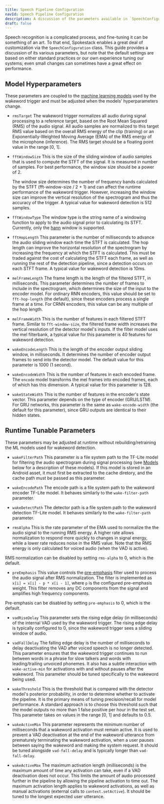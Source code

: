 ```yaml
---
title: Speech Pipeline Configuration
navId: Speech Pipeline Configuration
description: A discussion of the parameters available in `SpeechConfiguration`
draft: false
---
```


Speech recognition is a complicated process, and fine-tuning it can be something of an art. To that end, Spokestack enables a great deal of customization via the `SpeechConfiguration` class. This guide provides a discussion of its various parameters, but note that the default settings are based on either standard practices or our own experience tuning our systems; even small changes can sometimes have a great effect on performance.

## Model Hyperparameters

These parameters are coupled to the [machine learning models](wakeword-models) used by the wakeword trigger and must be adjusted when the models' hyperparameters change.

- `rmsTarget`
  The wakeword trigger normalizes all audio during signal processing to a reference target, based on the Root Mean Squared (RMS) of the audio signal. All audio samples are normalized to this target RMS value based on the overall RMS energy of the clip (training) or an Exponentially-Weighted Moving Average (EMA) of the RMS energy of the microphone (inference). The RMS target should be a floating point value in the range [0, 1].

- `fftWindowSize`
  This is the size of the sliding window of audio samples that is used to compute the STFT of the signal. It is measured in number of samples. For best performance, the window size should be a power of 2.

  The window size determines the number of frequency bands calculated by the STFT (fft-window-size / 2 + 1) and can affect the runtime performance of the wakeword trigger. However, increasing the window size can improve the vertical resolution of the spectrogram and thus the accuracy of the trigger. A typical value for wakeword detection is 512 samples.

- `fftWindowType`
  The window type is the string name of a windowing function to apply to the audio signal prior to calculating its STFT. Currently, only the [hann](https://en.wikipedia.org/wiki/Hann_function) window is supported.

- `fftHopLength`
  This parameter is the number of milliseconds to advance the audio sliding window each time the STFT is calculated. The hop length can improve the horizontal resolution of the spectrogram by increasing the frequency at which the STFT is calculated. This must be traded against the cost of calculating the STFT each frame, as well as running the rest of the detection pipeline, since a detection occurs on each STFT frame. A typical value for wakeword detection is 10ms.

- `melFrameLength`
  The frame length is the length of the filtered STFT, in milliseconds. This parameter determines the number of frames to include in the spectrogram, which determines the size of the input to the encoder model. For ordinary RNN encoders, this value should be set to `fft-hop-length` (the default), since these encoders process a single frame at a time. For CRNN encoders, this value can be any multiple of the hop length.

- `melFrameWidth`
  This is the number of features in each filtered STFT frame. Similar to `fft-window-size`, the filtered frame width increases the vertical resolution of the detector model's inputs. If the filter model uses the mel filterbank, a typical value for this parameter is 40 features for wakeword detection.

- `wakeEncodeLength`
  This is the length of the encoder output sliding window, in milliseconds. It determines the number of encoder output frames to send into the detector model. The default value for this parameter is 1000 (1 second).

- `wakeEncodeWidth`
  This is the number of features in each encoded frame. The `encode` model transforms the mel frames into encoded frames, each of which has this dimension. A typical value for this parameter is 128.

- `wakeStateWidth`
  This is the number of features in the encoder's state vector. This parameter depends on the type of encoder (GRU/LSTM). For GRU networks, this parameter is the same as `wake-encode-width` (the default for this parameter), since GRU outputs are identical to their hidden states.

## Runtime Tunable Parameters

These parameters may be adjusted at runtime without rebuilding/retraining the ML models used for wakeword detection.

- `wakeFilterPath`
  This parameter is a file system path to the TF-Lite model for filtering the audio spectrogram during signal processing (see [Models](#models) below for a description of these models). If this model is stored in an Android asset, it must first be extracted to the cache diretory, and the cache path must be passed as this parameter.

- `wakeEncodePath`
  The encode path is a file system path to the wakeword encoder TF-Lite model. It behaves similarly to the `wake-filter-path` parameter.

- `wakeDetectPath`
  The detector path is a file system path to the wakeword detection TF-Lite model. It behaves similarly to the `wake-filter-path` parameter.

- `rmsAlpha`
  This is the rate parameter of the EMA used to normalize the the audio signal to the running RMS energy. A higher rate allows normalization to respond more quickly to changes in signal energy, while a lower rate reduces noise in the RMS value. Note that the RMS energy is only calculated for voiced audio (when the VAD is active).

RMS normalization can be disabled by setting `rms-alpha` to 0, which is the default.

- `preEmphasis`
  This value controls the [pre-emphasis](<https://en.wikipedia.org/wiki/Emphasis_(telecommunications)>) filter used to process the audio signal after RMS normalization. The filter is implemented as `x[i] = x[i] - p * x[i - 1]`, where `p` is the configured pre-emphasis weight. This filter removes any DC components from the signal and amplifies high frequency components.

Pre-emphasis can be disabled by setting `pre-emphasis` to 0, which is the default.

- `vadRiseDelay`
  This parameter sets the rising edge delay (in milliseconds) of the internal VAD used by the wakeword trigger. The rising edge delay is typically configured to 0, since the wakeword trigger sees a sliding window of audio.

- `vadFallDelay`
  The falling edge delay is the number of milliseconds to delay deactivating the VAD after voiced speech is no longer detected. This parameter ensures that the wakeword trigger continues to run between words in a phrase for slow talkers and words with leading/trailing unvoiced phonemes. It also has a subtle interaction with `wake-active-min` for activations with and without pauses after the wakeword. This parameter should be tuned specifically to the wakeword being used.

- `wakeThreshold`
  This is the threshold that is compared with the detector model's posterior probability, in order to determine whether to activate the pipeline. It is the primary means of tuning precision/recall for model performance. A standard approach is to choose this threshold such that the model outputs no more than 1 false positive per hour in the test set. This parameter takes on values in the range [0, 1] and defaults to 0.5.

- `wakeActiveMin`
  This parameter represents the minimum number of milliseconds that a wakeword activation must remain active. It is used to prevent a VAD deactivation at the end of the wakeword utterance from prematurely terminating the wakeword activation, when a user pauses between saying the wakeword and making the system request. It should be tuned alongside `vad-fall-delay` and is typically longer than `vad-fall-delay`.

- `wakeActiveMax`
  The maximum activation length (milliseconds) is the maximum amount of time any activation can take, even if a VAD deactivation does not occur. This limits the amount of audio processed further in the pipeline by allowing the pipeline activation to time out. The maximum activation length applies to wakeword activations, as well as manual activations (external calls to `context.setActive`). It should be tuned to the longest expected user utterance.
